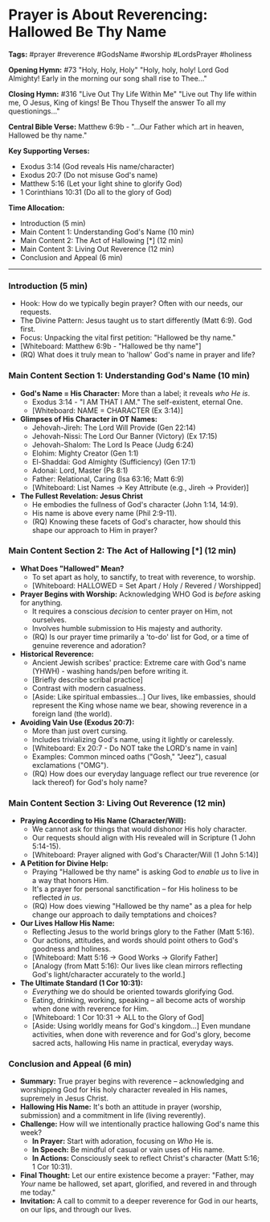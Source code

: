 # Prayer is About Reverencing: Hallowed Be Thy Name

**Tags:** #prayer #reverence #GodsName #worship #LordsPrayer #holiness

**Opening Hymn:** #73 "Holy, Holy, Holy"
"Holy, holy, holy! Lord God Almighty! Early in the morning our song shall rise to Thee..."

**Closing Hymn:** #316 "Live Out Thy Life Within Me"
"Live out Thy life within me, O Jesus, King of kings! Be Thou Thyself the answer To all my questionings..."

**Central Bible Verse:** Matthew 6:9b - "...Our Father which art in heaven, Hallowed be thy name."

**Key Supporting Verses:**
*   Exodus 3:14 (God reveals His name/character)
*   Exodus 20:7 (Do not misuse God's name)
*   Matthew 5:16 (Let your light shine to glorify God)
*   1 Corinthians 10:31 (Do all to the glory of God)

**Time Allocation:**
- Introduction (5 min)
- Main Content 1: Understanding God's Name (10 min)
- Main Content 2: The Act of Hallowing [*] (12 min)
- Main Content 3: Living Out Reverence (12 min)
- Conclusion and Appeal (6 min)

---

### Introduction (5 min)

-   Hook: How do we typically begin prayer? Often with our needs, our requests.
-   The Divine Pattern: Jesus taught us to start differently (Matt 6:9). God first.
-   Focus: Unpacking the vital first petition: "Hallowed be thy name."
-   [Whiteboard: Matthew 6:9b - "Hallowed be thy name"]
-   (RQ) What does it truly mean to 'hallow' God's name in prayer and life?

### Main Content Section 1: Understanding God's Name (10 min)

-   **God's Name = His Character:** More than a label; it reveals *who He is*.
    -   Exodus 3:14 - "I AM THAT I AM." The self-existent, eternal One.
    -   [Whiteboard: NAME = CHARACTER (Ex 3:14)]
-   **Glimpses of His Character in OT Names:**
    -   Jehovah-Jireh: The Lord Will Provide (Gen 22:14)
    -   Jehovah-Nissi: The Lord Our Banner (Victory) (Ex 17:15)
    -   Jehovah-Shalom: The Lord Is Peace (Judg 6:24)
    -   Elohim: Mighty Creator (Gen 1:1)
    -   El-Shaddai: God Almighty (Sufficiency) (Gen 17:1)
    -   Adonai: Lord, Master (Ps 8:1)
    -   Father: Relational, Caring (Isa 63:16; Matt 6:9)
    -   [Whiteboard: List Names -> Key Attribute (e.g., Jireh -> Provider)]
-   **The Fullest Revelation: Jesus Christ**
    -   He embodies the fullness of God's character (John 1:14, 14:9).
    -   His name is above every name (Phil 2:9-11).
    -   (RQ) Knowing these facets of God's character, how should this shape our approach to Him in prayer?

### Main Content Section 2: The Act of Hallowing [*] (12 min)

-   **What Does "Hallowed" Mean?**
    -   To set apart as holy, to sanctify, to treat with reverence, to worship.
    -   [Whiteboard: HALLOWED = Set Apart / Holy / Revered / Worshipped]
-   **Prayer Begins with Worship:** Acknowledging WHO God is *before* asking for anything.
    -   It requires a conscious *decision* to center prayer on Him, not ourselves.
    -   Involves humble submission to His majesty and authority.
    -   (RQ) Is our prayer time primarily a 'to-do' list for God, or a time of genuine reverence and adoration?
-   **Historical Reverence:**
    -   Ancient Jewish scribes' practice: Extreme care with God's name (YHWH) - washing hands/pen before writing it.
    -   [Briefly describe scribal practice]
    -   Contrast with modern casualness.
    -   [Aside: Like spiritual embassies...] Our lives, like embassies, should represent the King whose name we bear, showing reverence in a foreign land (the world).
-   **Avoiding Vain Use (Exodus 20:7):**
    -   More than just overt cursing.
    -   Includes trivializing God's name, using it lightly or carelessly.
    -   [Whiteboard: Ex 20:7 - Do NOT take the LORD's name in vain]
    -   Examples: Common minced oaths ("Gosh," "Jeez"), casual exclamations ("OMG").
    -   (RQ) How does our everyday language reflect our true reverence (or lack thereof) for God's holy name?

### Main Content Section 3: Living Out Reverence (12 min)

-   **Praying According to His Name (Character/Will):**
    -   We cannot ask for things that would dishonor His holy character.
    -   Our requests should align with His revealed will in Scripture (1 John 5:14-15).
    -   [Whiteboard: Prayer aligned with God's Character/Will (1 John 5:14)]
-   **A Petition for Divine Help:**
    -   Praying "Hallowed be thy name" is asking God to *enable us* to live in a way that honors Him.
    -   It's a prayer for personal sanctification – for His holiness to be reflected *in us*.
    -   (RQ) How does viewing "Hallowed be thy name" as a plea for help change our approach to daily temptations and choices?
-   **Our Lives Hallow His Name:**
    -   Reflecting Jesus to the world brings glory to the Father (Matt 5:16).
    -   Our actions, attitudes, and words should point others to God's goodness and holiness.
    -   [Whiteboard: Matt 5:16 -> Good Works -> Glorify Father]
    -   [Analogy (from Matt 5:16): Our lives like clean mirrors reflecting God's light/character accurately to the world.]
-   **The Ultimate Standard (1 Cor 10:31):**
    -   *Everything* we do should be oriented towards glorifying God.
    -   Eating, drinking, working, speaking – all become acts of worship when done with reverence for Him.
    -   [Whiteboard: 1 Cor 10:31 -> ALL to the Glory of God]
    -   [Aside: Using worldly means for God's kingdom...] Even mundane activities, when done with reverence and for God's glory, become sacred acts, hallowing His name in practical, everyday ways.

### Conclusion and Appeal (6 min)

-   **Summary:** True prayer begins with reverence – acknowledging and worshipping God for His holy character revealed in His names, supremely in Jesus Christ.
-   **Hallowing His Name:** It's both an attitude in prayer (worship, submission) and a commitment in life (living reverently).
-   **Challenge:** How will we intentionally practice hallowing God's name this week?
    -   **In Prayer:** Start with adoration, focusing on *Who* He is.
    -   **In Speech:** Be mindful of casual or vain uses of His name.
    -   **In Actions:** Consciously seek to reflect Christ's character (Matt 5:16; 1 Cor 10:31).
-   **Final Thought:** Let our entire existence become a prayer: "Father, may *Your* name be hallowed, set apart, glorified, and revered in and through me today."
-   **Invitation:** A call to commit to a deeper reverence for God in our hearts, on our lips, and through our lives.